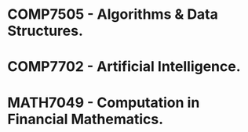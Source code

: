 # COMP7505 - Algorithms & Data Structures.
# COMP7702 - Artificial Intelligence.
# MATH7049 - Computation in Financial Mathematics.
